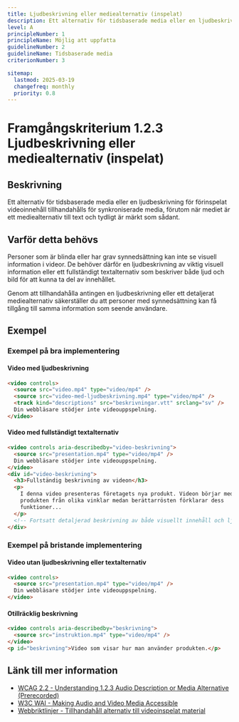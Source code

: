 ```yaml
---
title: Ljudbeskrivning eller mediealternativ (inspelat)
description: Ett alternativ för tidsbaserade media eller en ljudbeskrivning för förinspelat videoinnehåll tillhandahålls.
level: A
principleNumber: 1
principleName: Möjlig att uppfatta
guidelineNumber: 2
guidelineName: Tidsbaserade media
criterionNumber: 3

sitemap:
  lastmod: 2025-03-19
  changefreq: monthly
  priority: 0.8
---
```


# Framgångskriterium 1.2.3 Ljudbeskrivning eller mediealternativ (inspelat)

## Beskrivning

Ett alternativ för tidsbaserade media eller en ljudbeskrivning för förinspelat videoinnehåll tillhandahålls för synkroniserade media, förutom när mediet är ett mediealternativ till text och tydligt är märkt som sådant.

## Varför detta behövs

Personer som är blinda eller har grav synnedsättning kan inte se visuell information i videor. De behöver därför en ljudbeskrivning av viktig visuell information eller ett fullständigt textalternativ som beskriver både ljud och bild för att kunna ta del av innehållet.

Genom att tillhandahålla antingen en ljudbeskrivning eller ett detaljerat mediealternativ säkerställer du att personer med synnedsättning kan få tillgång till samma information som seende användare.

## Exempel

### Exempel på bra implementering

#### Video med ljudbeskrivning

```html
<video controls>
  <source src="video.mp4" type="video/mp4" />
  <source src="video-med-ljudbeskrivning.mp4" type="video/mp4" />
  <track kind="descriptions" src="beskrivningar.vtt" srclang="sv" />
  Din webbläsare stödjer inte videouppspelning.
</video>
```

#### Video med fullständigt textalternativ

```html
<video controls aria-describedby="video-beskrivning">
  <source src="presentation.mp4" type="video/mp4" />
  Din webbläsare stödjer inte videouppspelning.
</video>
<div id="video-beskrivning">
  <h3>Fullständig beskrivning av videon</h3>
  <p>
    I denna video presenteras företagets nya produkt. Videon börjar med att visa
    produkten från olika vinklar medan berättarrösten förklarar dess
    funktioner...
  </p>
  <!-- Fortsatt detaljerad beskrivning av både visuellt innehåll och ljud -->
</div>
```

### Exempel på bristande implementering

#### Video utan ljudbeskrivning eller textalternativ

```html
<video controls>
  <source src="presentation.mp4" type="video/mp4" />
  Din webbläsare stödjer inte videouppspelning.
</video>
```

#### Otillräcklig beskrivning

```html
<video controls aria-describedby="beskrivning">
  <source src="instruktion.mp4" type="video/mp4" />
</video>
<p id="beskrivning">Video som visar hur man använder produkten.</p>
```

## Länk till mer information

- [WCAG 2.2 - Understanding 1.2.3 Audio Description or Media Alternative (Prerecorded)](https://www.w3.org/WAI/WCAG22/Understanding/audio-description-or-media-alternative-prerecorded.html)
- [W3C WAI - Making Audio and Video Media Accessible](https://www.w3.org/WAI/media/av/)
- [Webbriktlinjer - Tillhandahåll alternativ till videoinspelat material](https://www.digg.se/kunskap-och-stod/digital-tillganglighet/webbriktlinjer-for-tillganglighet/riktlinjer/tillhandahall-alternativ-till-videoinspelat-material)
